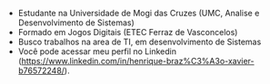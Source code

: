  * Estudante na Universidade de Mogi das Cruzes (UMC, Analise e Desenvolvimento de Sistemas)
 * Formado em Jogos Digitais (ETEC Ferraz de Vasconcelos)
 * Busco trabalhos na area de TI, em desenvolvimento de Sistemas
 * Você pode acessar meu perfil no Linkedin (https://www.linkedin.com/in/henrique-braz%C3%A3o-xavier-b76572248/). 
